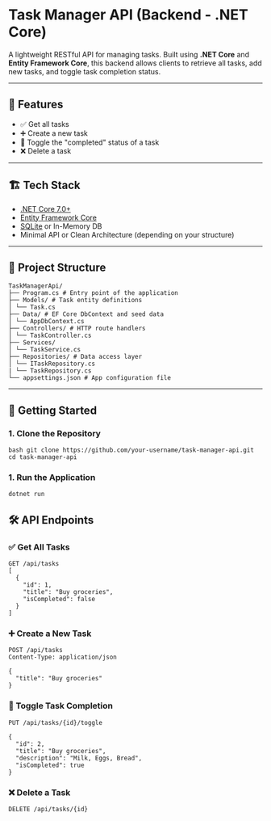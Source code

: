 # Task Manager API (Backend - .NET Core)

A lightweight RESTful API for managing tasks. Built using **.NET Core** and **Entity Framework Core**, this backend allows clients to retrieve all tasks, add new tasks, and toggle task completion status.

---

## 🔧 Features

- ✅ Get all tasks
- ➕ Create a new task
- 🔁 Toggle the "completed" status of a task
- ❌ Delete a task

---

## 🏗️ Tech Stack

- [.NET Core 7.0+](https://dotnet.microsoft.com/)
- [Entity Framework Core](https://learn.microsoft.com/en-us/ef/core/)
- [SQLite](https://www.sqlite.org/) or In-Memory DB
- Minimal API or Clean Architecture (depending on your structure)

---

## 📁 Project Structure

```
TaskManagerApi/
├── Program.cs # Entry point of the application
├── Models/ # Task entity definitions
│ └── Task.cs
├── Data/ # EF Core DbContext and seed data
│ └── AppDbContext.cs
├── Controllers/ # HTTP route handlers
│ └── TaskController.cs
├── Services/ 
│ └── TaskService.cs
├── Repositories/ # Data access layer
│ └── ITaskRepository.cs
| └── TaskRepository.cs
└── appsettings.json # App configuration file
```

---

## 🚀 Getting Started

### 1. Clone the Repository

```
bash git clone https://github.com/your-username/task-manager-api.git
cd task-manager-api
```

### 1. Run the Application
```
dotnet run
```

## 🛠️ API Endpoints

### ✅ Get All Tasks

```
GET /api/tasks
[
  {
    "id": 1,
    "title": "Buy groceries",
    "isCompleted": false
  }
]
```

### ➕ Create a New Task
```
POST /api/tasks
Content-Type: application/json

{
  "title": "Buy groceries"
}
```

### 🔁 Toggle Task Completion
```
PUT /api/tasks/{id}/toggle

{
  "id": 2,
  "title": "Buy groceries",
  "description": "Milk, Eggs, Bread",
  "isCompleted": true
}
```

### ❌ Delete a Task
```
DELETE /api/tasks/{id}
```
